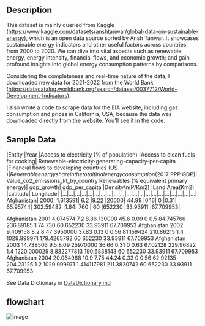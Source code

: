 ## Description
This dataset is mainly queried from Kaggle (https://www.kaggle.com/datasets/anshtanwar/global-data-on-sustainable-energy), which is an open data source sorted by Ansh Tanwar. It showcases sustainable energy indicators and other useful factors across countries from 2000 to 2020. We can dive into vital aspects such as renewable energy, energy intensity, financial flows, and economic growth; and gain profound insights into global energy consumption patterns by comparisons. 

Considering the completeness and real-time nature of the data, I downloaded new data for 2021-2022 from the World Bank (https://datacatalog.worldbank.org/search/dataset/0037712/World-Development-Indicators).

I also wrote a code to scrape data for the EIA website, including gas consumption and prices in California, USA, because the data was downloaded directly from the website. You'll see it in the code.

## Sample Data
|Entity	|Year	|Access to electricity (% of population)	|Access to clean fuels for cooking|	Renewable-electricity-generating-capacity-per-capita	|Financial flows to developing countries (US $)|	Renewable energy share in the total final energy consumption (%)|	Electricity from fossil fuels (TWh)|	Electricity from nuclear (TWh)|	Electricity from renewables (TWh)|	Low-carbon electricity (% electricity)|	Primary energy consumption per capita (kWh/person)	|Energy intensity level of primary energy (MJ/$2017 PPP GDP)|	Value_co2_emissions_kt_by_country	Renewables (% equivalent primary energy)|	gdp_growth|	gdp_per_capita	|Density\n(P/Km2)	|Land Area(Km2)	|Latitude|	Longitude|
|...|...|...|...|...|...|...|...|...|...|...|...|...|...|...|...|...|...|...|...|...|
Afghanistan|	2000|	1.613591|	6.2	|9.22	|20000|	44.99	|0.16|	0	|0.31|	65.95744|	302.59482	|1.64|	760		|		60	|652230	|33.93911	|67.709953|

Afghanistan	2001	4.074574	7.2	8.86	130000	45.6	0.09	0	0.5	84.745766	236.89185	1.74	730				60	652230	33.93911	67.709953
Afghanistan	2002	9.409158	8.2	8.47	3950000	37.83	0.13	0	0.56	81.159424	210.86215	1.4	1029.999971			179.4265792	60	652230	33.93911	67.709953
Afghanistan	2003	14.738506	9.5	8.09	25970000	36.66	0.31	0	0.63	67.02128	229.96822	1.4	1220.000029		8.832277813	190.6838143	60	652230	33.93911	67.709953
Afghanistan	2004	20.064968	10.9	7.75		44.24	0.33	0	0.56	62.92135	204.23125	1.2	1029.999971		1.414117981	211.3820742	60	652230	33.93911	67.709953


See Data Dictionary in [DataDictionary.md](https://github.com/Rising-Stars-by-Sunshine/STATS201_Yiming_PS2/blob/main/data/DataDictionary.md#data-dictionary-for-your-dataset-name)

## flowchart
![image](Data.png)
